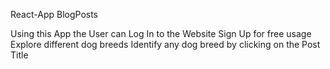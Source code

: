 React-App BlogPosts

 Using this App the User can
           Log In to the Website
           Sign Up for free usage
           Explore different dog breeds
           Identify any dog breed by clicking on the Post Title
